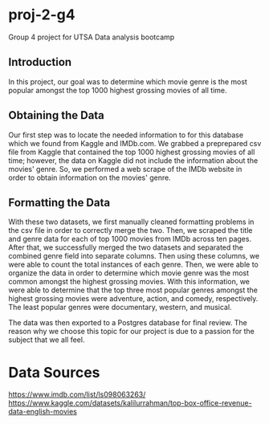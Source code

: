 # proj-2-g4
Group 4 project for UTSA Data analysis bootcamp

## Introduction
In this project, our goal was to determine which movie genre is the most popular amongst the top 1000 highest grossing movies of all time. 
## Obtaining the Data
Our first step was to locate the needed information to for this database which we found from Kaggle and IMDb.com. We grabbed a preprepared csv file from Kaggle that contained the top 1000 highest grossing movies of all time; however, the data on Kaggle did not include the information about the movies' genre. So, we performed a web scrape of the IMDb website in order to obtain information on the movies' genre. 
## Formatting the Data
With these two datasets, we first manually cleaned formatting problems in the csv file in order to correctly merge the two. Then, we scraped the title and genre data for each of top 1000 movies from IMDb across ten pages. After that, we successfully merged the two datasets and separated the combined genre field into separate columns. Then using these columns, we were able to count the total instances of each genre. Then, we were able to organize the data in order to determine which movie genre was the most common amongst the highest grossing movies. With this information, we were able to determine that the top three most popular genres amongst the highest grossing movies were adventure, action, and comedy, respectively. The least popular genres were documentary, western, and musical.

The data was then exported to a Postgres database for final review. The reason why we choose this topic for our project is due to a passion for the subject that we all feel.   

# Data Sources
https://www.imdb.com/list/ls098063263/
https://www.kaggle.com/datasets/kalilurrahman/top-box-office-revenue-data-english-movies

